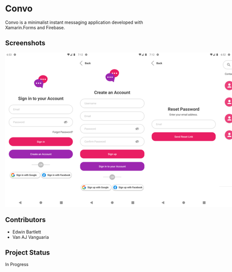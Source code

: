 # Convo
Convo is a minimalist instant messaging application developed with Xamarin.Forms and Firebase.

## Screenshots
<div style="display:flex">
  <img src="https://github.com/teddzyb/ChatApp/blob/master/Screenshots/SignIn.png?raw=true" style="height:500px"></img>
  <img src="https://github.com/teddzyb/ChatApp/blob/master/Screenshots/SignUp.png?raw=true" style="height:500px"></img>
  <img src="https://github.com/teddzyb/ChatApp/blob/master/Screenshots/ForgotPass.png?raw=true" style="height:500px"></img>
  <img src="https://github.com/teddzyb/ChatApp/blob/master/Screenshots/Contacts.png?raw=true" style="height:500px"></img>
  <img src="https://github.com/teddzyb/ChatApp/blob/master/Screenshots/Search.png?raw=true" style="height:500px"></img>
  <img src="https://github.com/teddzyb/ChatApp/blob/master/Screenshots/AddContact.png?raw=true" style="height:500px"></img>
  <img src="https://github.com/teddzyb/ChatApp/blob/master/Screenshots/Chat.png?raw=true" style="height:500px"></img>
  <img src="https://github.com/teddzyb/ChatApp/blob/master/Screenshots/Profile.png?raw=true" style="height:500px"></img>
</div>

## Contributors
 - Edwin Bartlett
 - Van AJ Vanguaria

## Project Status
In Progress
